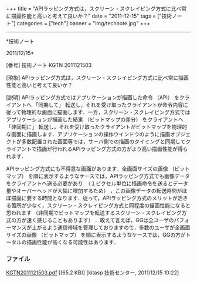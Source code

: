 ﻿+++
title = "APIラッピング方式は，スクリーン・スクレイピング方式に比べ常に描画性能と高いと考えて良いか？"
date = "2011-12-15"
tags = ["技術ノート"]
categories = ["tech"]
banner = "img/technote.jpg"
+++

-----------------------------------------------------------------------------------------------------------------------------

*技術ノート

2011/12/15*


[番号]
技術ノート KGTN 2011121503

[現象]
APIラッピング方式は，スクリーン・スクレイピング方式に比べ常に描画性能と高いと考えて良いか？

[説明]
APIラッピング方式ではアプリケーションが描画した命令 （API）
をクライアントへ 「同期して」
転送し，それを受け取ったクライアントが命令内容に従って物理的な画面に描画します．一方，スクリーン・スクレイピング方式ではアプリケーションが描画した結果
（ビットマップの差分） をクライアントへ 「非同期に」
転送し，それを受け取ったクライアントがビットマップを物理的な画面に描画します．アプリケーションの操作ウインドウのように描画オブジェクトが多数配置された画面等では，サーバ側での描画のタイミングと同期してクライアントで描画が行われるAPIラッピング方式の方がより高い描画性能が得られます．

APIラッピング方式にも不得意な画面があります．全画面サイズの画像
（ビットマップ）
を順に表示するようなケースでは，APIラッピング方式でも画像データをクライアントへ送る必要があり　（１ピクセル単位に描画命令を送るとデータ量やオーバーヘッドが大幅に増加するため）
，この画像データの転送時間がほぼ描画に要する時間となります．従って，APIラッピング方式のメリットが活きる箇所が少なく，スクリーン・スクレイピング方式と同程度の描画性能になると思われます
（非同期でビットマップを転送するスクリーン・スクレイピング方式の方が速く感じることもあります）
．敢えて言えば，GGは全ユーザのパフォーマンスが上がるよう通信帯域を管理しておりますので，多数のユーザが全画面サイズの画像
（ビットマップ）
を順に表示するようなケースでは，GGの方がトータルの描画性能が高くなる可能性はあります．


### ファイル

 
 


[KGTN2011121503.pdf](http://techreport.kitasp.net/attachments/download/753/KGTN2011121503.pdf)
 [(65.2 KB)] [kitasp 技術センター, 2011/12/15
10:22]


 


 

